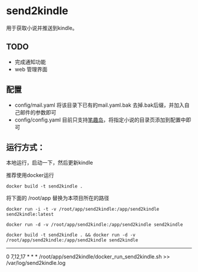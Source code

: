 # send2kindle
用于获取小说并推送到kindle。

## TODO

- 完成通知功能
- web 管理界面

## 配置
- config/mail.yaml 将该目录下已有的mail.yaml.bak 去掉.bak后缀，并加入自己邮件的参数即可
- config/config.yaml 目前只支持[笔趣岛](http://www.biqudao.com)，将指定小说的目录页添加到配置中即可

## 运行方式：
本地运行，启动一下，然后更新kindle

推荐使用docker运行

`
  docker build -t send2kindle .
`

将下面的 /root/app 替换为本项目所在的路径

`
  docker run -i -t -v /root/app/send2kindle:/app/send2kindle send2kindle:latest
`

`
  docker run -d -v /root/app/send2kindle:/app/send2kindle send2kindle
`

`
docker build -t send2kindle . && docker run -d -v /root/app/send2kindle:/app/send2kindle send2kindle
`

---
0 7,12,17  *   *   *     /root/app/send2kindle/docker_run_send2kindle.sh >> /var/log/send2kindle.log
